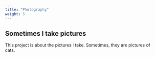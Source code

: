 ```yaml
---
title: "Photography"
weight: 5
---
```


## Sometimes I take pictures

This project is about the pictures I take. Sometimes, they are pictures of cats.

